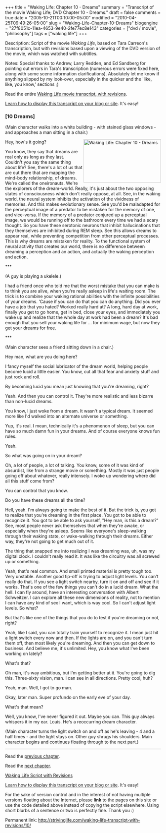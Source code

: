 +++
title = "Waking Life: Chapter 10 - Dreams"
summary = "Transcript of the movie Waking Life; DVD Chapter 10 - Dreams."
draft = false
comments = true
date = "2005-10-21T00:10:00-05:00"
modified = "2010-04-25T09:49:26-05:00"
slug = "Waking-Life-Chapter-10-Dreams"
blogengine = "27f8051c-11ea-4653-9e40-2fe77ec8e143"
categories = ["dvd / movie", "philosophy"]
tags = ["waking life"]
+++

<div class="WPArticleInfo">
<p>
Description: Script of the movie <em>Waking Life</em>, based on Tara Carreon&#39;s transcription, but with revisions based upon a viewing of the DVD version of the movie, which was watched with subtitles. 
</p>
<p>
Notes: Special thanks to Andrew, Larry Redden, and Ed Sandberg for pointing out errors in Tara&#39;s transcription (numerous errors were fixed here, along with some scene information clarifications). Absolutely let me know if anything slipped by my look-over, especially in the quicker and the &#39;like, like, you know,&#39; sections ;) 
</p>
<p>
Read the entire <a href="/waking-life-transcript-with-revisions/">Waking Life movie transcript, with revisions</a>. 
</p>
<p>
<a href="/words/post/Display-parts-of-the-Waking-Life-Transcript-on-your-site.aspx">Learn how to display this transcript on your blog or site</a>. It&#39;s easy!
</p>
</div>
<h3 class="waking_life_chapter">[<a id="ten" name="ten" title="ten"></a>10 Dreams] </h3>
<p>
(Main character walks into a white building - with stained glass windows - and approaches a man sitting in a chair.) 
</p>
<p>
<a href="/files/images/WakingLife/WakingLife_10_1.jpg" onclick="window.open(this.href);return false;"><img src="/files/images/WakingLife/WakingLife_10_1_t.jpg" alt="Waking Life: Chapter 10 - Dreams" width="250" height="140" align="right" /></a>Hey, how&#39;s it going? 
</p>
<p>
You know, they say that dreams are real only as long as they last. Couldn&#39;t you say the same thing about life? See, there&#39;s a lot of us that are out there that are mapping the mind-body relationship, of dreams. We&#39;re called the oneironauts. We&#39;re the explorers of the dream-world. Really, it&#39;s just about the two opposing states of consciousness which don&#39;t really oppose, at all. See, in the waking world, the neural system inhibits the activation of the vividness of memories. And this makes evolutionary sense. See you&#39;d be maladapted for the perceptual image of a predator to be mistaken for the memory of one, and vice-versa. If the memory of a predator conjured up a perceptual image, we would be running off to the bathroom every time we had a scary thought. So you have these serotonic neurons that inhibit hallucinations that they themselves are inhibited during REM sleep. See this allows dreams to appear real, while preventing competition from other perceptual processes. This is why dreams are mistaken for reality. To the functional system of neural activity that creates our world, there is no difference between dreaming a perception and an action, and actually the waking perception and action. 
</p>
<p>
*** 
</p>
<p>
(A guy is playing a ukelele.) 
</p>
<p>
I had a friend once who told me that the worst mistake that you can make is to think you are alive, when you&#39;re really asleep in life&#39;s waiting room. The trick is to combine your waking rational abilities with the infinite possibilities of your dreams. &#39;Cause if you can do that you can do anything. Did you ever have a job that you hated? Worked really hard at? A long, hard day at work, finally you get to go home, get in bed, close your eyes, and immediately you wake up and realize that the whole day at work had been a dream? It&#39;s bad enough that you sell your waking life for ... for minimum wage, but now they get your dreams for free. 
</p>
<p>
*** 
</p>
<p>
(Main character sees a friend sitting down in a chair.) 
</p>
<p>
Hey man, what are you doing here? 
</p>
<p>
I fancy myself the social lubricator of the dream world, helping people become lucid a little easier. You know, cut all that fear and anxiety stuff and just rock and roll. 
</p>
<p>
By becoming lucid you mean just knowing that you&#39;re dreaming, right? 
</p>
<p>
Yeah. And then you can control it. They&#39;re more realistic and less bizarre than non-lucid dreams. 
</p>
<p>
You know, I just woke from a dream. It wasn&#39;t a typical dream. It seemed more like I&#39;d walked into an alternate universe or something. 
</p>
<p>
Yup, it&#39;s real. I mean, technically it&#39;s a phenomenon of sleep, but you can have so much damn fun in your dreams. And of course everyone knows fun rules. 
</p>
<p>
Yeah. 
</p>
<p>
So what was going on in your dream? 
</p>
<p>
Oh, a lot of people, a lot of talking. You know, some of it was kind of absurdist, like from a strange movie or something. Mostly it was just people going off about whatever, really intensely. I woke up wondering where did all this stuff come from? 
</p>
<p>
You can control that you know. 
</p>
<p>
Do you have these dreams all the time? 
</p>
<p>
Hell, yeah. I&#39;m always going to make the best of it. But the trick is, you got to realize that you&#39;re dreaming in the first place. You got to be able to recognize it. You got to be able to ask yourself, &quot;Hey man, is this a dream?&quot; See, most people never ask themselves that when they&#39;re awake, or especially when they&#39;re asleep. Seems like everyone&#39;s sleep-walking through their waking state, or wake-walking through their dreams. Either way, they&#39;re not going to get much out of it. 
</p>
<p>
The thing that snapped me into realizing I was dreaming was, uh, was my digital clock. I couldn&#39;t really read it. It was like the circuitry was all screwed up or something. 
</p>
<p>
Yeah, that&#39;s real common. And small printed material is pretty tough too. Very unstable. Another good tip-off is trying to adjust light levels. You can&#39;t really do that. If you see a light switch nearby, turn it on and off and see if it works. That&#39;s one of the few things you can&#39;t do in a lucid dream. What the hell. I can fly around, have an interesting conversation with Albert Schweitzer. I can explore all these new dimensions of reality, not to mention I can have any kind of sex I want, which is way cool. So I can&#39;t adjust light levels. So what? 
</p>
<p>
But that&#39;s like one of the things that you do to test if you&#39;re dreaming or not, right? 
</p>
<p>
Yeah, like I said, you can totally train yourself to recognize it. I mean just hit a light switch every now and then. If the lights are on, and you can&#39;t turn them off, then most likely you&#39;re dreaming. And then you can get down to business. And believe me, it&#39;s unlimited. Hey, you know what I&#39;ve been working on lately? 
</p>
<p>
What&#39;s that? 
</p>
<p>
Oh man, it&#39;s way ambitious, but I&#39;m getting better at it. You&#39;re going to dig this. Three-sixty vision, man. I can see in all directions. Pretty cool, huh? 
</p>
<p>
Yeah, man. Well, I got to go man. 
</p>
<p>
Okay, later man. Super profundo on the early eve of your day. 
</p>
<p>
What&#39;s that mean? 
</p>
<p>
Well, you know, I&#39;ve never figured it out. Maybe you can. This guy always whispers it in my ear. Louis. He&#39;s a reoccurring dream character. 
</p>
<p>
(Main character turns the light switch on and off as he&#39;s leaving - 4 and a half times - and the light stays on. Other guy shrugs his shoulders. Main character begins and continues floating through to the next part.) 
</p>
<hr />
<p>
Read the <a href="/waking-life-transcript-with-revisions/09/">previous chapter</a>. 
</p>
<p>
Read the <a href="/waking-life-transcript-with-revisions/11/">next chapter</a>. 
</p>
<p>
<a href="/waking-life-transcript-with-revisions/">Waking Life Script with Revisions</a> 
</p>
<div class="tip">
<p>
<a href="/words/post/Display-parts-of-the-Waking-Life-Transcript-on-your-site.aspx">Learn how to display this transcript on your blog or site</a>. It&#39;s easy!
</p>
<p>
For the sake of version control and in the interest of not having multiple versions floating about the Internet, please <strong>link</strong> to the pages on this site or use the code detailed above instead of copying the script elsewhere. Using short blurbs of a sentence or two is perfectly fine. Thank you :) 
</p>
<p>
Permanent link: <a href="/waking-life-transcript-with-revisions/10/">http://strivinglife.com/waking-life-transcript-with-revisions/10/</a> 
</p>
</div>

